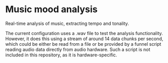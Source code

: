 # Music mood analysis

Real-time analysis of music, extracting tempo and tonality.

The current configuration uses a .wav file to test the analysis functionality. However, it does this using a stream of around 14 data chunks per second, which could be either be read from a file or be provided by a funnel script reading audio data directly from audio hardware. Such a script is not included in this repository, as it is hardware-specific.
